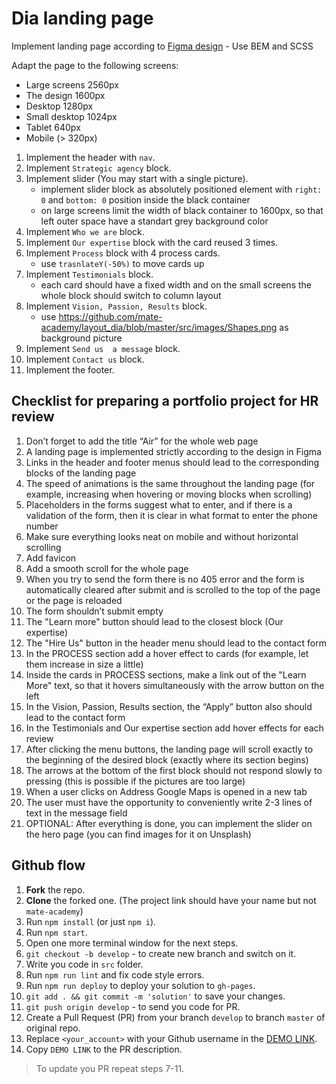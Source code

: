 # Dia landing page
Implement landing page according to [Figma design](https://www.figma.com/file/7qwsWggv9BAxMi2VPhBuPr/Air-(formerly-Dia)?node-id=9138%3A35) - Use BEM and SCSS

Adapt the page to the following screens:
- Large screens 2560px
- The design 1600px
- Desktop 1280px
- Small desktop 1024px
- Tablet 640px
- Mobile (> 320px)

1. Implement the header with `nav`.
1. Implement `Strategic agency` block.
1. Implement slider (You may start with a single picture).
    - implement slider block as absolutely positioned element with `right: 0` and `bottom: 0` position inside the black container
    - on large screens limit the width of black container to 1600px, so that left outer space have a standart grey background color
3. Implement `Who we are` block.
4. Implement `Our expertise` block with the card reused 3 times.
5. Implement `Process` block with 4 process cards.
    - use `trasnlateY(-50%)` to move cards up
6. Implement `Testimonials` block.
     - each card should have a fixed width and on the small screens the whole block should switch to column layout
8. Implement `Vision, Passion, Results` block.
    - use https://github.com/mate-academy/layout_dia/blob/master/src/images/Shapes.png as background picture
9. Implement `Send us  a message` block.
10. Implement `Contact us` block.
11. Implement the footer.

## Checklist for preparing a portfolio project for HR review

1. Don’t forget to add the title “Air” for the whole web page
2. A landing page is implemented strictly according to the design in Figma
4. Links in the header and footer menus should lead to the corresponding blocks of the landing page
5. The speed of animations is the same throughout the landing page (for example, increasing when hovering or moving blocks when scrolling)
6. Placeholders in the forms suggest what to enter, and if there is a validation of the form, then it is clear in what format to enter the phone number
7. Make sure everything looks neat on mobile and without horizontal scrolling
8. Add favicon
9. Add a smooth scroll for the whole page
10. When you try to send the form there is no 405 error and the form is automatically cleared after submit and is scrolled to the top of the page or the page is reloaded
11. The form shouldn’t submit empty
12. The "Learn more" button should lead to the closest block (Our expertise)
13. The "Hire Us" button in the header menu should lead to the contact form
14. In the PROCESS section add a hover effect to cards (for example, let them increase in size a little)
15. Inside the cards in PROCESS sections, make a link out of the "Learn More" text, so that it hovers simultaneously with the arrow button on the left
16. In the Vision, Passion, Results section, the “Apply” button also should lead to the contact form
17. In the Testimonials and Our expertise section add hover effects for each review
18. After clicking the menu buttons, the landing page will scroll exactly to the beginning of the desired block (exactly where its section begins)
19. The arrows at the bottom of the first block should not respond slowly to pressing (this is possible if the pictures are too large)
20. When a user clicks on Address Google Maps is opened in a new tab
21. The user must have the opportunity to conveniently write 2-3 lines of text in the message field
22. OPTIONAL: After everything is done, you can implement the slider on the hero page (you can find images for it on Unsplash)


## Github flow
1. **Fork** the repo.
2. **Clone** the forked one. (The project link should have your name but not `mate-academy`)
3. Run `npm install` (or just `npm i`).
4. Run `npm start`.
5. Open one more terminal window for the next steps.
6. `git checkout -b develop` - to create new branch and switch on it.
7. Write you code in `src` folder.
8. Run `npm run lint` and fix code style errors.
9. Run `npm run deploy` to deploy your solution to `gh-pages`.
10. `git add . && git commit -m 'solution'` to save your changes.
11. `git push origin develop` - to send you code for PR.
12. Create a Pull Request (PR) from your branch `develop` to branch `master` of original repo.
13. Replace `<your_account>` with your Github username in the
  [DEMO LINK](https://lehendzevych.github.io/layout_dia/).
14. Copy `DEMO LINK` to the PR description.

> To update you PR repeat steps 7-11.
